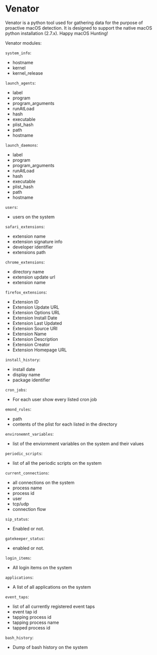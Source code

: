 # Venator

Venator is a python tool used for gathering data for the purpose of proactive macOS detection. It is designed to support the native macOS python installation (2.7.x). Happy macOS Hunting!

Venator modules:

`system_info`: 
* hostname
* kernel
* kernel_release

`launch_agents`: 
* label
* program
* program_arguments
* runAtLoad
* hash
* executable
* plist_hash
* path
* hostname

`launch_daemons`:
* label
* program
* program_arguments
* runAtLoad
* hash
* executable
* plist_hash
* path
* hostname

`users`: 
* users on the system

`safari_extensions`: 
* extension name
* extension signature info
* developer identifier
* extensions path

`chrome_extensions`: 
* directory name
* extension update url
* extension name

`firefox_extensions`: 
* Extension ID
* Extension Update URL
* Extension Options URL
* Extension Install Date
* Extension Last Updated
* Extension Source URI 
* Extension Name 
* Extension Description
* Extension Creator
* Extension Homepage URL

`install_history`: 
* install date
* display name
* package identifier

`cron_jobs`: 
*  For each user show every listed cron job

`emond_rules`: 
* path
* contents of the plist for each listed in the directory

`environemnt_variables`: 
* list of the enviornment variables on the system and their values

`periodic_scripts`: 
* list of all the periodic scripts on the system

`current_connections`: 
* all connections on the system
* process name
* process id
* user
* tcp/udp
* connection flow

`sip_status`: 
* Enabled or not.

`gatekeeper_status`: 
* enabled or not.

`login_items`: 
* All login items on the system

`applications`: 
* A list of all applications on the system

`event_taps`: 
* list of all currently registered event taps
* event tap id
* tapping process id
* tapping process name
* tapped process id

`bash_history`: 
* Dump of bash history on the system